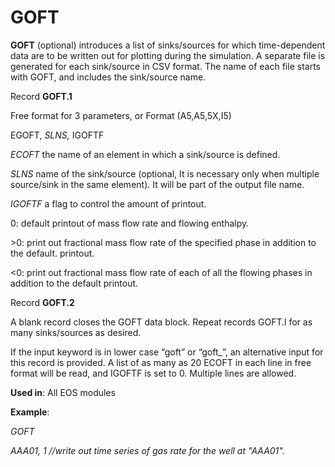 # GOFT

**GOFT**               (optional) introduces a list of sinks/sources for which time-dependent data are to be written out for plotting during the simulation. A separate file is generated for each sink/source in CSV format. The name of each file starts with GOFT, and includes the sink/source name.

Record **GOFT.1**

&#x20;                       Free format for 3 parameters, or Format (A5,A5,5X,I5)

&#x20;                       EGOFT, _SLNS,_ IGOFTF                  &#x20;

_ECOFT_            the name of an element in which a sink/source is defined.

_SLNS_               name of the sink/source (optional, It is necessary only when multiple source/sink in the same element). It will be part of the output file name. &#x20;

_IGOFTF_           a flag to control the amount of printout.

&#x20;                       0:         default printout of mass flow rate and flowing enthalpy.     &#x20;

&#x20;                       \>0:       print out fractional mass flow rate of the specified phase in addition to the default. printout.

&#x20;                       <0:       print out fractional mass flow rate of each of all the flowing phases in addition to the default printout.

Record **GOFT.2**

A blank record closes the GOFT data block. Repeat records GOFT.l for as many sinks/sources as desired.

If the input keyword is in lower case “goft” or “goft\_”, an alternative input for this record is provided. A list of as many as 20 ECOFT in each line in free format will be read, and IGOFTF is set to 0. Multiple lines are allowed.

**Used in**: All EOS modules

**Example**:

_GOFT_

_AAA01, 1                               //write out time series of gas rate for the well at "AAA01"._ &#x20;
